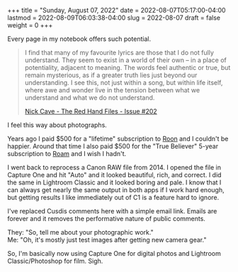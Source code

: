 +++
title = "Sunday, August 07, 2022"
date = 2022-08-07T05:17:00-04:00
lastmod = 2022-08-09T06:03:38-04:00
slug = 2022-08-07
draft = false
weight = 0
+++

Every page in my notebook offers such potential.

> I find that many of my favourite lyrics are those that I do not fully understand. They seem to exist in a world of their own – in a place of potentiality, adjacent to meaning. The words feel authentic or true, but remain mysterious, as if a greater truth lies just beyond our understanding. I see this, not just within a song, but within life itself, where awe and wonder live in the tension between what we understand and what we do not understand.
>
> [Nick Cave - The Red Hand Files - Issue #202](https://www.theredhandfiles.com/my-favourite-lyrics/)

I feel this way about photographs.

Years ago I paid $500 for a "lifetime" subscription to [Roon](https://roonlabs.com) and I couldn't be happier. Around that time I also paid $500 for the "True Believer" 5-year subscription to [Roam](https://roamresearch.com) and I wish I hadn't.

I went back to reprocess a Canon RAW file from 2014. I opened the file in Capture One and hit "Auto" and it looked beautiful, rich, and correct. I did the same in Lightroom Classic and it looked boring and pale. I know that I can always get nearly the same output in both apps if I work hard enough, but getting results I like immediately out of C1 is a feature hard to ignore.

I've replaced Cusdis comments here with a simple email link. Emails are forever and it removes the performative nature of public comments.

They: "So, tell me about your photographic work." <br />
Me: "Oh, it's mostly just test images after getting new camera gear."

So, I'm basically now using Capture One for digital photos and Lightroom Classic/Photoshop for film. Sigh.

[//]: # "Exported with love from a post written in Org mode"
[//]: # "- https://github.com/kaushalmodi/ox-hugo"

